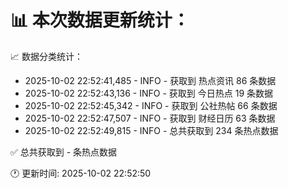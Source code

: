 📊 本次数据更新统计：
==========================

📈 数据分类统计：
- 2025-10-02 22:52:41,485 - INFO - 获取到 热点资讯 86 条数据
- 2025-10-02 22:52:43,136 - INFO - 获取到 今日热点 19 条数据
- 2025-10-02 22:52:45,342 - INFO - 获取到 公社热帖 66 条数据
- 2025-10-02 22:52:47,507 - INFO - 获取到 财经日历 63 条数据
- 2025-10-02 22:52:49,815 - INFO - 总共获取到 234 条热点数据

✅ 总共获取到 - 条热点数据

🕐 更新时间: 2025-10-02 22:52:50
